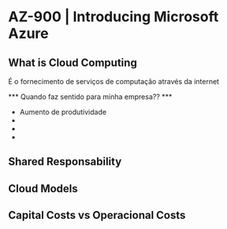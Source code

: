 # AZ-900 | Introducing Microsoft Azure

## What is Cloud Computing

É o fornecimento de serviços de computação através da internet

*** Quando faz sentido para minha empresa?? ***

 - Aumento de produtividade
 -
 -
 -
## Shared Responsability

## Cloud Models

## Capital Costs vs Operacional Costs
